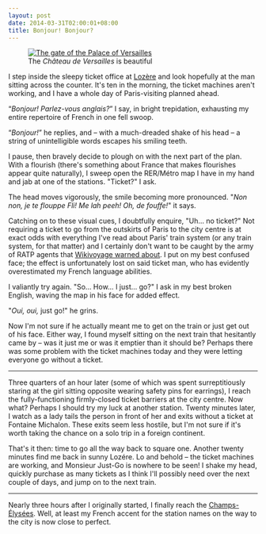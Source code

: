 ```yaml
---
layout: post
date: 2014-03-31T02:00:01+08:00
title: Bonjour! Bonjour?
---
```


<figure>
	<a rel="lightbox" href="https://lh4.googleusercontent.com/-_uq7vfhLSj4/UzhlETcKcuI/AAAAAAAAA4k/4XFLdDQv4Tw/s1600/gates_of_versailles.jpg">
		<img src="https://lh4.googleusercontent.com/-_uq7vfhLSj4/UzhlETcKcuI/AAAAAAAAA4k/4XFLdDQv4Tw/s1600/gates_of_versailles.jpg" alt="The gate of the Palace of Versailles">
	</a>
	<figcaption>The <em>Château de Versailles</em> is beautiful</figcaption>
</figure>

I step inside the sleepy ticket office at [Lozère][lozere] and look hopefully at the man sitting across the counter. It's ten in the morning, the ticket machines aren't working, and I have a whole day of Paris-visiting planned ahead.

“_Bonjour! Parlez-vous anglais?_” I say, in bright trepidation, exhausting my entire repertoire of French in one fell swoop.

“_Bonjour!_” he replies, and – with a much-dreaded shake of his head – a string of unintelligible words escapes his smiling teeth.

I pause, then bravely decide to plough on with the next part of the plan. With a flourish (there's something about France that makes flourishes appear quite naturally), I sweep open the RER/Métro map I have in my hand and jab at one of the stations. "Ticket?" I ask.

The head moves vigorously, the smile becoming more pronounced. "_Non non, je te flouppe Fli! Me lah peeh! Oh, de fouffe!_" it says.

Catching on to these visual cues, I doubtfully enquire, "Uh… no ticket?" Not requiring a ticket to go  from the outskirts of Paris to the city centre is at exact odds with everything I've read about Paris' train system (or any train system, for that matter) and I certainly don't want to be caught by the army of RATP agents that [Wikivoyage warned about][1]. I put on my best confused face; the effect is unfortunately lost on said ticket man, who has evidently overestimated my French language abilities.

I valiantly try again. "So… How… I just… go?" I ask in my best broken English, waving the map in his face for added effect.

"_Oui, oui,_ just go!" he grins.

Now I'm not sure if he actually meant me to get on the train or just get out of his face. Either way, I found myself sitting on the next train that hesitantly came by – was it just me or was it emptier than it should be? Perhaps there was some problem with the ticket machines today and they were letting everyone go without a ticket.

***

Three quarters of an hour later (some of which was spent surreptitiously staring at the girl sitting opposite wearing safety pins for earrings), I reach the fully-functioning firmly-closed ticket barriers at the city centre. Now what? Perhaps I should try my luck at another station. Twenty minutes later, I watch as a lady tails the person in front of her and exits without a ticket at Fontaine Michalon.  These exits seem less hostile, but I'm not sure if it's worth taking the chance on a solo trip in a foreign continent.

That's it then: time to go all the way back to square one. Another twenty minutes find me back in sunny Lozére. Lo and behold – the ticket machines are working, and Monsieur Just-Go is nowhere to be seen! I shake my head, quickly purchase as many tickets as I think I'll possibly need over the next couple of days, and jump on to the next train.

***

Nearly three hours after I originally started, I finally reach the [Champs-Élysées][ce]. Well, at least my French accent for the station names on the way to the city is now close to perfect.

[lozere]: http://en.wikipedia.org/wiki/Loz%C3%A8re_(Paris_RER)
[1]: http://en.wikivoyage.org/wiki/Paris#Fares
[ce]: http://en.wikipedia.org/wiki/Champs-%C3%89lys%C3%A9es